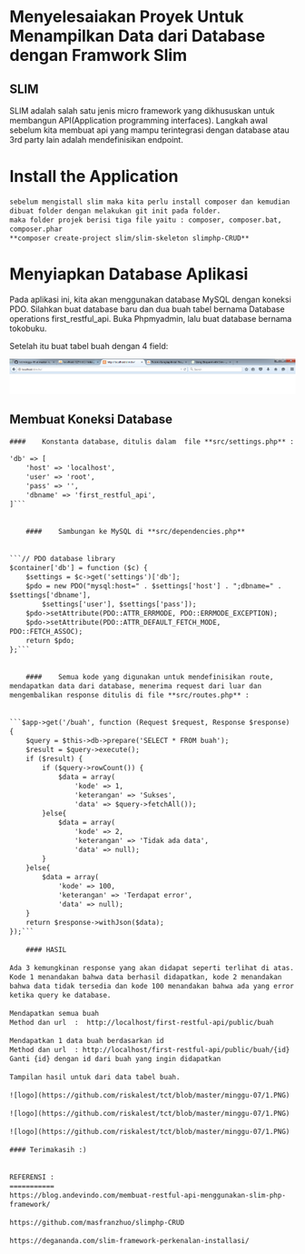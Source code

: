Menyelesaiakan Proyek Untuk Menampilkan Data dari Database dengan Framwork Slim
===============================================================================

## SLIM

SLIM adalah salah satu jenis micro framework yang dikhususkan untuk membangun API(Application programming interfaces). Langkah awal sebelum kita membuat api yang mampu terintegrasi dengan database atau 3rd party lain adalah mendefinisikan endpoint.

#  **Install the Application**
	sebelum mengistall slim maka kita perlu install composer dan kemudian dibuat folder dengan melakukan git init pada folder.
	maka folder projek berisi tiga file yaitu : composer, composer.bat, composer.phar
	**composer create-project slim/slim-skeleton slimphp-CRUD**
	
	
#  **Menyiapkan Database Aplikasi**

Pada aplikasi ini, kita akan menggunakan database MySQL dengan koneksi PDO. Silahkan buat database baru dan dua buah tabel bernama Database operations
first_restful_api.
Buka Phpmyadmin, lalu buat database bernama tokobuku. 

Setelah itu buat tabel buah dengan 4 field:

![logo](https://github.com/riskalest/tct/blob/master/minggu-07/1.PNG)

## **Membuat Koneksi Database**

	####	Konstanta database, ditulis dalam  file **src/settings.php** :

```// Db settings
'db' => [
    'host' => 'localhost',
    'user' => 'root',
    'pass' => '',
    'dbname' => 'first_restful_api',
]```


	####	Sambungan ke MySQL di **src/dependencies.php**


```// PDO database library
$container['db'] = function ($c) {
    $settings = $c->get('settings')['db'];
    $pdo = new PDO("mysql:host=" . $settings['host'] . ";dbname=" . $settings['dbname'],
        $settings['user'], $settings['pass']);
    $pdo->setAttribute(PDO::ATTR_ERRMODE, PDO::ERRMODE_EXCEPTION);
    $pdo->setAttribute(PDO::ATTR_DEFAULT_FETCH_MODE, PDO::FETCH_ASSOC);
    return $pdo;
};```


	####	Semua kode yang digunakan untuk mendefinisikan route, mendapatkan data dari database, menerima request dari luar dan mengembalikan response ditulis di file **src/routes.php** :


```$app->get('/buah', function (Request $request, Response $response) {
	$query = $this->db->prepare('SELECT * FROM buah');
	$result = $query->execute();
	if ($result) {
		if ($query->rowCount()) {
			$data = array(
				'kode' => 1,
				'keterangan' => 'Sukses',
				'data' => $query->fetchAll());
		}else{
			$data = array(
				'kode' => 2,
				'keterangan' => 'Tidak ada data',
				'data' => null);
		}
	}else{
		$data = array(
			'kode' => 100,
			'keterangan' => 'Terdapat error',
			'data' => null);
	}
    return $response->withJson($data);
});```

	#### HASIL
	
Ada 3 kemungkinan response yang akan didapat seperti terlihat di atas. Kode 1 menandakan bahwa data berhasil didapatkan, kode 2 menandakan bahwa data tidak tersedia dan kode 100 menandakan bahwa ada yang error ketika query ke database.

Mendapatkan semua buah
Method dan url  :  http://localhost/first-restful-api/public/buah

Mendapatkan 1 data buah berdasarkan id
Method dan url  : http://localhost/first-restful-api/public/buah/{id}
Ganti {id} dengan id dari buah yang ingin didapatkan

Tampilan hasil untuk dari data tabel buah.

![logo](https://github.com/riskalest/tct/blob/master/minggu-07/1.PNG)

![logo](https://github.com/riskalest/tct/blob/master/minggu-07/1.PNG)

![logo](https://github.com/riskalest/tct/blob/master/minggu-07/1.PNG)

#### Terimakasih :)


REFERENSI :
===========
https://blog.andevindo.com/membuat-restful-api-menggunakan-slim-php-framework/

https://github.com/masfranzhuo/slimphp-CRUD

https://degananda.com/slim-framework-perkenalan-installasi/